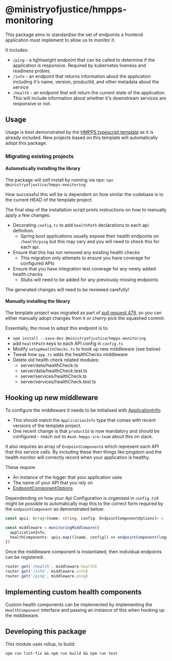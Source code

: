 # @ministryofjustice/hmpps-monitoring

This package aims to standardise the set of endpoints a frontend application must implement to allow us to monitor it.

It includes:

- `/ping` - a lightweight endpoint that can be called to determine if the application is responsive. Required by kubernetes liveness and readiness probes.
- `/info` - an endpoint that returns information about the application including it's name, version, productId, and other metadata about the service
- `/health` - an endpoint that will return the current state of the application. This will include information about whether it's downstream services are responsive or not.

## Usage

Usage is best demonstrated by the [HMPPS typescript template](https://github.com/ministryofjustice/hmpps-template-typescript)
as it is already included.
New projects based on this template will automatically adopt this package.

### Migrating existing projects

#### Automatically installing the library

The package will self install by running via npx:
`npx @ministryofjustice/hmpps-monitoring`

How successful this will be is dependent on how similar the codebase is to the current HEAD of the template project.

The final step of the installation script prints instructions on how to manually apply a few changes:

* Decorating `config.ts` to add `healthPath` declarations to each api definition.
  * Spring boot applications usually expose their health endpoints on `/health/ping` but this may vary and you will need to check this for each api.  
* Ensure that this has not removed any existing health checks
  * This migration only attempts to ensure you have coverage for configured APIs
* Ensure that you have integration test coverage for any newly added health checks
  * Stubs will need to be added for any previously missing endpoints

The generated changes will need to be reviewed carefully! 

#### Manually installing the library

The template project was migrated as part of [pull request 479](https://github.com/ministryofjustice/hmpps-template-typescript/pull/479),
so you can either manually adopt changes from it or cherry-pick the squashed commit.

Essentially, the move to adopt this endpoint is to:

- `npm install --save-dev @ministryofjustice/hmpps-monitoring`
- add `healthPath` keys to each API config in `config.ts`
- Modify `setupHealthChecks.ts` to hook up new middleware (see below)
- Tweak how `app.ts` adds the healthChecks middleware
- Delete old health check related modules:
  - server/data/healthCheck.ts
  - server/data/healthCheck.test.ts
  - server/services/healthCheck.ts
  - server/services/healthCheck.test.ts

## Hooking up new middleware

To configure the middleware it needs to be initialised with [ApplicationInfo](https://github.com/ministryofjustice/hmpps-typescript-lib/blob/dd4da10195ec6701fa3120a8935ffac679701cbd/packages/monitoring/src/main/types/DeploymentInfoType.ts#L26):

- This should match the `ApplicationInfo` type that comes with recent versions of the template project.
- One recent change is that `productId` is now mandatory and should be configured - reach out to `#ask-hmpps-sre-team` about this on slack.

It also requires an array of `EndpointComponent`s which represent each API that this service calls.
By including these then things like pingdom and the health monitor will correctly record when your application is healthy.

These require:

- An instance of the logger that your application uses
- The name of your API that you rely on
- [EndpointComponentOptions](https://github.com/ministryofjustice/hmpps-typescript-lib/blob/dd4da10195ec6701fa3120a8935ffac679701cbd/packages/monitoring/src/main/types/EndpointComponentOptions.ts#L3)

Dependending on how your Api Configuration is organised in `config.ts`it might be possible to automatically map this to the correct form required by the `endpointComponent` as demonstrated below:

```ts
const apis: Array<[name: string, config: EndpointComponentOptions]> =  ...

const middleware = monitoringMiddleware({
  applicationInfo,
  healthComponents: apis.map(([name, config]) => endpointComponent(logger, name, config)),
})
```

Once the middleware component is instantiated, then individual endpoints can be registered: 
```ts
router.get('/health', middleware.health)
router.get('/info', middleware.info)
router.get('/ping', middleware.ping)
```

## Implementing custom health components

Custom health components can be implemented by implementing the `HealthComponent` interface and passing an instance of this when hooking up the middleware.


## Developing this package

This module uses rollup, to build:

`npm run lint-fix && npm run build && npm run test`
